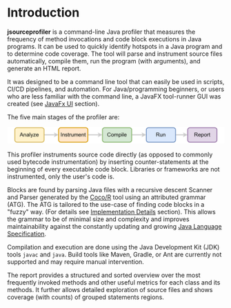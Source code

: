 # Introduction

**jsourceprofiler** is a command-line Java profiler that measures the frequency of method invocations 
and code block executions in Java programs. It can be used to quickly identify hotspots in a Java program 
and to determine code coverage. The tool will parse and instrument source files automatically, compile them,
run the program (with arguments), and generate an HTML report.

It was designed to be a command line tool that can easily be used in scripts, CI/CD pipelines, and automation.
For Java/programming beginners, or users who are less familiar with the command line,
a JavaFX tool-runner GUI was created (see [JavaFx UI](fxui.md) section).

The five main stages of the profiler are:

![The five main steps of the profiler](screenshots/profiler-steps.png)

This profiler instruments source code directly (as opposed to commonly used bytecode instrumentation)
by inserting counter-statements at the beginning of every executable code block.
Libraries or frameworks are not instrumented, only the user's code is.

Blocks are found by parsing Java files with a recursive descent Scanner and Parser generated by the [Coco/R](https://ssw.jku.at/Research/Projects/Coco/)
tool using an attributed grammar (ATG). The ATG is tailored to the use-case of finding code blocks in a "fuzzy" way.
(For details see [Implementation Details](implementation-details.md) section).
This allows the grammar to be of minimal size and complexity and improves
maintainability against the constantly updating and growing [Java Language Specification](https://docs.oracle.com/javase/specs/jls/se21/html/index.html).

Compilation and execution are done using the Java Development Kit (JDK) tools `javac` and `java`.
Build tools like Maven, Gradle, or Ant are currently not supported and may require manual intervention.

The report provides a structured and sorted overview over the most frequently invoked methods
and other useful metrics for each class and its methods.
It further allows detailed exploration of source files and shows coverage (with counts) of grouped statements regions.
